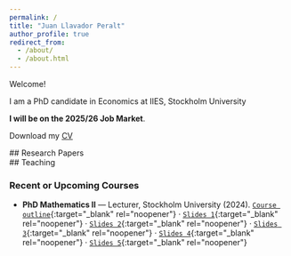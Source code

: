 ```yaml
---
permalink: /
title: "Juan Llavador Peralt"
author_profile: true
redirect_from: 
  - /about/
  - /about.html
---
```


<!-- TODO: Replace this sentence with a one-line introduction (e.g., "PhD candidate in Economics at ..."). -->
Welcome! 

I am a PhD candidate in Economics at IIES, Stockholm University

**I will be on the 2025/26 Job Market**.

Download my <a href="/files/cv/cv.pdf" target="_blank" rel="noopener">CV</a> 



<section id="research-papers" class="section-block" markdown="1">
## Research Papers
<!-- TODO: Keep a short blurb (1-2 sentences) describing your research focus. -->

<section id="teaching" class="section-block" markdown="1">
## Teaching
<!-- TODO: Summarize your teaching interests or philosophy in 2-3 sentences. -->

### Recent or Upcoming Courses
<!-- TODO: Use `_teaching/` entries for more detail; list highlights here. -->
- **PhD Mathematics II** — Lecturer, Stockholm University (2024). [`Course outline`](/files/math2/outline.pdf){:target="_blank" rel="noopener"} · [`Slides 1`](/files/math2/slides1.pdf){:target="_blank" rel="noopener"} · [`Slides 2`](/files/math2/slides2.pdf){:target="_blank" rel="noopener"} · [`Slides 3`](/files/math2/slides3.pdf){:target="_blank" rel="noopener"} · [`Slides 4`](/files/math2/slides4.pdf){:target="_blank" rel="noopener"} · [`Slides 5`](/files/math2/slides5.pdf){:target="_blank" rel="noopener"}
</section>

<!-- OPTIONAL: Add sections for contact information or office hours if needed. Keep the page minimal otherwise. -->
